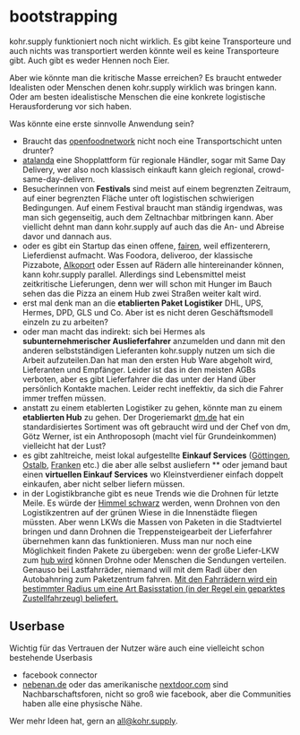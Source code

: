# bootstrapping

kohr.supply funktioniert noch nicht wirklich. Es gibt keine Transporteure und auch nichts was transportiert werden könnte weil es keine Transporteure gibt. Auch gibt es weder Hennen noch Eier.

Aber wie könnte man die kritische Masse erreichen? Es braucht entweder Idealisten oder Menschen denen kohr.supply wirklich was bringen kann. Oder am besten idealistische Menschen die eine konkrete logistische Herausforderung vor sich haben.

Was könnte eine erste sinnvolle Anwendung sein?

* Braucht das [openfoodnetwork](https://openfoodnetwork.org) nicht noch eine Transportschicht unten drunter?
* [atalanda](//atalanda.com) eine Shopplattform für regionale Händler, sogar mit Same Day Delivery, wer also noch klassisch einkauft kann gleich regional, crowd-same-day-delivern.
* Besucherinnen von __Festivals__ sind meist auf einem begrenzten Zeitraum, auf einer begrenzten Fläche unter oft logistischen schwierigen Bedingungen. Auf einem Festival braucht man ständig irgendwas, was man sich gegenseitig, auch dem Zeltnachbar mitbringen kann. Aber viellicht dehnt man dann kohr.supply auf auch das die An- und Abreise davor und dannach aus.  
* oder es gibt ein Startup das einen offene, [fairen](http://www.sueddeutsche.de/wirtschaft/radkuriere-fuer-cent-trinkgeld-durch-den-regen-1.3565389), weil effizenterern, Lieferdienst aufmacht. Was Foodora, deliveroo, der klassische Pizzabote, [Alkoport](http://www.alkoport.de/) oder Essen auf Rädern alle hintereinander können, kann kohr.supply parallel. Allerdings sind Lebensmittel meist zeitkritische Lieferungen, denn wer will schon mit Hunger im Bauch sehen das die Pizza an einem Hub zwei Straßen weiter kalt wird.
* erst mal denk man an die __etablierten Paket Logistiker__ DHL, UPS, Hermes, DPD, GLS und Co. Aber ist es nicht deren Geschäftsmodell einzeln zu zu arbeiten? 
* oder man macht das indirekt: sich bei Hermes als __subunternehmerischer Auslieferfahrer__ anzumelden und dann mit den anderen selbstständigen Lieferanten kohr.supply nutzen um sich die Arbeit aufzuteilen.Dan hat man den ersten Hub Ware abgeholt wird, Lieferanten und Empfänger. Leider ist das in den meisten AGBs verboten, aber es gibt Lieferfahrer die das unter der Hand über persönlich Kontakte machen. Leider recht ineffektiv, da sich die Fahrer immer treffen müssen.
* anstatt zu einem etablerten Logistiker zu gehen, könnte man zu einem __etablierten Hub__ zu gehen. Der Drogeriemarkt [dm.de](//dm.de) hat ein standardisiertes Sortiment was oft gebraucht wird und der Chef von dm, Götz Werner, ist ein Anthroposoph (macht viel für Grundeinkommen) vielleicht hat der Lust?
* es gibt zahltreiche, meist lokal aufgestellte __Einkauf Services__ ([Göttingen](https://www.einkaufsservice-goettingen.de), [Ostalb](https://www.einkaufsservice-ostalb.de), [Franken](http://www.bringbiene.de) etc.) die aber alle selbst ausliefern
** oder jemand baut einen __virtuellen Einkauf Services__ wo Kleinstverdiener einfach doppelt einkaufen, aber nicht selber liefern müssen.
* in der Logistikbranche gibt es neue Trends wie die Drohnen für letzte Meile. Es würde der [Himmel schwarz](https://www.heise.de/newsticker/meldung/Dachser-Chef-glaubt-nicht-an-baldige-Paketzustellung-per-Drohne-3705599.html) werden, wenn Drohnen von den Logistikzentren auf der grünen Wiese in die Innenstädte fliegen müssten. Aber wenn LKWs die Massen von Paketen in die Stadtviertel bringen und dann Drohnen die Treppensteigearbeit der Lieferfahrer übernehmen kann das funktionieren. Muss man nur noch eine Möglichkeit finden Pakete zu übergeben: wenn der große Liefer-LKW zum  [hub wird](./mitmachen) können Drohne oder Menschen die Sendungen verteilen. Genauso bei Lastfahrräder, niemand will mit dem Radl über den Autobahnring zum Paketzentrum fahren. [Mit den Fahrrädern wird ein bestimmter Radius um eine Art Basisstation (in der Regel ein geparktes Zustellfahrzeug) beliefert.](http://bike-blog.info/1578/ups-lastenrader-bald-auch-um-die-ecke)

## Userbase
Wichtig für das Vertrauen der Nutzer wäre auch eine vielleicht schon bestehende Userbasis 

* facebook connector
* [nebenan.de](https://nebenan.de) oder das amerikanische [nextdoor.com](https://nextdoor.de/) sind Nachbarschaftsforen, nicht so groß wie facebook, aber die Communities haben alle eine physische Nähe. 


Wer mehr Ideen hat, gern an [all@kohr.supply](mailto:all@kohr.supply).   
